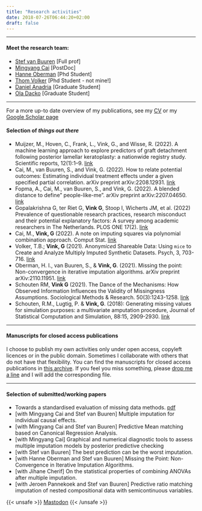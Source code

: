 ```yaml
---
title: "Research activities"
date: 2018-07-26T06:44:20+02:00
draft: false
---
```


---

#### Meet the research team:
- [Stef van Buuren](www.stefvanbuuren.name) [Full prof]
- [Mingyang Cai](https://www.uu.nl/staff/mcai) [PostDoc]
- [Hanne Oberman](https://github.com/hanneoberman)  [Phd Student]
- [Thom Volker](https://thomvolker.github.io) [Phd Student - not mine!]
- [Daniel Anadria](https://github.com/danadria) [Graduate Student]
- [Ola Dacko](https://github.com/a-dacko) [Graduate Student]

---

For a more up-to date overview of my publications, see my [CV](../docs/vink.pdf) or my [Google Scholar page](https://scholar.google.nl/citations?user=RDZWJ6AAAAAJ&hl=en&oi=ao)

#### Selection of *things out there*
- Muijzer, M., Hoven, C., Frank, L., Vink, G., and Wisse, R. (2022). A machine learning approach to explore predictors of graft detachment following posterior lamellar keratoplasty: a nationwide registry study. Scientific reports, 12(1):1–9. [link](https://www.nature.com/articles/s41598-022-22223-y)
- Cai, M., van Buuren, S., and Vink, G. (2022). How to relate potential outcomes: Estimating individual treatment effects under a given specified partial correlation. arXiv preprint arXiv:2208.12931. [link](https://doi.org/10.48550/arXiv.2208.12931)
- Fopma, A., Cai, M., van Buuren, S., and Vink, G. (2022). A blended distance to define” people-like-me”. arXiv preprint arXiv:2207.04650. [link](https://doi.org/10.48550/arXiv.2207.04650)
- Gopalakrishna G, ter Riet G, **Vink G**, Stoop I, Wicherts JM, et al. (2022) Prevalence of questionable research practices, research misconduct and their potential explanatory factors: A survey among academic researchers in The Netherlands. PLOS ONE 17(2). [link](https://doi.org/10.1371/journal.pone.0263023)
- Cai, M., **Vink, G** (2022). A note on imputing squares via polynomial combination approach. Comput Stat. [link](https://doi.org/10.1007/s00180-022-01194-8)
- Volker, T.B.; **Vink, G** (2021). Anony*mice*d Shareable Data: Using `mice` to Create and Analyze Multiply Imputed Synthetic Datasets. Psych, 3, 703-716. [link](https://doi.org/10.3390/psych3040045)
- Oberman, H. I., van Buuren, S., & **Vink, G**. (2021). Missing the point: Non-convergence in iterative imputation algorithms. arXiv preprint arXiv:2110.11951. [link](https://arxiv.org/abs/2110.11951)
- Schouten RM, **Vink G** (2021). The Dance of the Mechanisms: How Observed Information Influences the Validity of Missingness Assumptions. Sociological Methods & Research. 50(3):1243-1258. [link](https://doi.org/10.1177%2F0049124118799376)
- Schouten, R.M., Lugtig, P. & **Vink, G**. (2018): Generating missing values for simulation purposes: a multivariate amputation procedure, Journal of Statistical Computation and Simulation, 88:15, 2909-2930. [link](https://doi.org/10.1080/00949655.2018.1491577)

---

#### Manuscripts for closed access publications
I choose to publish my own activities only under open access, copyleft licences or in the public domain. Sometimes I collaborate with others that do not have that flexibility. You can find the manuscripts for closed access publications in [this archive](https://github.com/gerkovink/published). If you feel you miss something, please [drop me a line](mailto:G.Vink@uu.nl) and I will add the corresponding file.

---

#### Selection of submitted/working papers
- Towards a standardised evaluation of missing data methods. [pdf](https://www.gerkovink.com/published/[working]%20Towards%20a%20standardized%20evaluation%20of%20multiple%20imputation%20routines.pdf)
- [with Mingyang Cai and Stef van Buuren] Multiple imputation for individual causal effects.
- [with Mingyang Cai and Stef van Buuren] Predictive Mean matching based on Canonical Regression Analysis.
- [with Mingyang Cai] Graphical and numerical diagnostic tools to assess multiple imputation models by posterior predictive checking
- [with Stef van Buuren] The best prediction can be the worst imputation.
- [with Hanne Oberman and Stef van Buuren] Missing the Point: Non-Convergence in Iterative Imputation Algorithms.
- [with Jihane Cherif] On the statistical properties of combining ANOVAs after multiple imputation.
- [with Jeroen Pannekoek and Stef van Buuren] Predictive ratio matching imputation of nested compositional data with semicontinuous variables.

{{< unsafe >}}
<a rel="me" href="https://fosstodon.org/@okreg">Mastodon</a>
{{< /unsafe >}}
